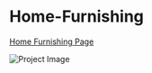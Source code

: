 # Home-Furnishing

<a href="https://karamanburak.github.io/Home-Furnishing/" rel="noFollow">Home Furnishing Page</a>

![Project Image](/images/screencapture-127-0-0-1-5500-index-html-2023-12-19-15_22_31.png)
